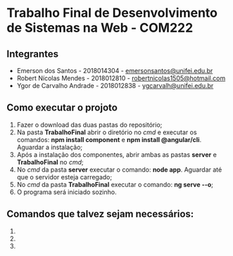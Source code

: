 # Trabalho Final de Desenvolvimento de Sistemas na Web - COM222

## Integrantes
* Emerson dos Santos - 2018014304 - emersonsantos@unifei.edu.br
* Robert Nícolas Mendes - 2018012810 - robertnicolas1505@hotmail.com
* Ygor de Carvalho Andrade - 2018012838 - ygcarvalh@unifei.edu.br

## Como executar o projoto
1. Fazer o download das duas pastas do repositório;
2. Na pasta **TrabalhoFinal** abrir o diretório no *cmd* e executar os comandos: **npm install component** e **npm install @angular/cli**. Aguardar a instalação;
3. Após a instalação dos componentes, abrir ambas as pastas **server** e **TrabalhoFinal** no *cmd*;
4. No *cmd* da pasta **server** executar o comando: **node app**. Aguardar até que o servidor esteja carregado;
5. No *cmd* da pasta **TrabalhoFinal** executar o comando: **ng serve --o**;
6. O programa será iniciado sozinho.

## Comandos que talvez sejam necessários:
1.
2.
3.
